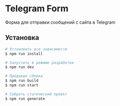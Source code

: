 # Telegram Form
Форма для отправки сообщений с сайта в Telegram

## Установка

``` bash
# Установить все зависимости
$ npm run install

# Запустить в режиме разработки
$ npm run dev

# Продакшн сборка
$ npm run build
$ npm run start

# Собрать статический проект
$ npm run generate
```
